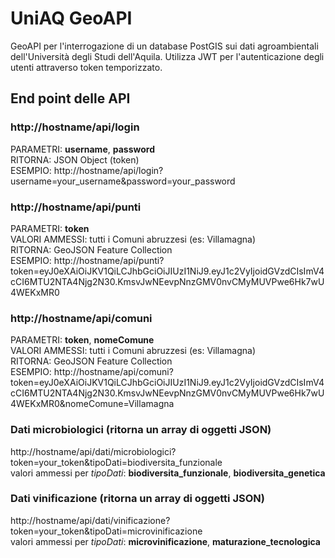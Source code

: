 # UniAQ GeoAPI
GeoAPI per l'interrogazione di un database PostGIS sui dati agroambientali dell'Università degli Studi dell'Aquila.
Utilizza JWT per l'autenticazione degli utenti attraverso token temporizzato.

## End point delle API

### http://hostname/api/login
PARAMETRI: <strong>username</strong>, <strong>password</strong></br>
RITORNA: JSON Object (token)</br>
ESEMPIO: http://hostname/api/login?username=your_username&password=your_password

### http://hostname/api/punti
PARAMETRI: <strong>token</strong></br>
VALORI AMMESSI: tutti i Comuni abruzzesi (es: Villamagna)</br>
RITORNA: GeoJSON Feature Collection</br>
ESEMPIO: http://hostname/api/punti?token=eyJ0eXAiOiJKV1QiLCJhbGciOiJIUzI1NiJ9.eyJ1c2VyIjoidGVzdCIsImV4cCI6MTU2NTA4Njg2N30.KmsvJwNEevpNnzGMV0nvCMyMUVPwe6Hk7wU4WEKxMR0

### http://hostname/api/comuni
PARAMETRI: <strong>token</strong>, <strong>nomeComune</strong></br>
VALORI AMMESSI: tutti i Comuni abruzzesi (es: Villamagna)</br>
RITORNA: GeoJSON Feature Collection</br>
ESEMPIO: http://hostname/api/comuni?token=eyJ0eXAiOiJKV1QiLCJhbGciOiJIUzI1NiJ9.eyJ1c2VyIjoidGVzdCIsImV4cCI6MTU2NTA4Njg2N30.KmsvJwNEevpNnzGMV0nvCMyMUVPwe6Hk7wU4WEKxMR0&nomeComune=Villamagna

### Dati microbiologici (ritorna un array di oggetti JSON)
http://hostname/api/dati/microbiologici?token=your_token&tipoDati=biodiversita_funzionale</br>
valori ammessi per <i>tipoDati</i>: <strong>biodiversita_funzionale</strong>, <strong>biodiversita_genetica</strong>

### Dati vinificazione (ritorna un array di oggetti JSON)
http://hostname/api/dati/vinificazione?token=your_token&tipoDati=microvinificazione</br>
valori ammessi per <i>tipoDati</i>: <strong>microvinificazione</strong>, <strong>maturazione_tecnologica</strong>


